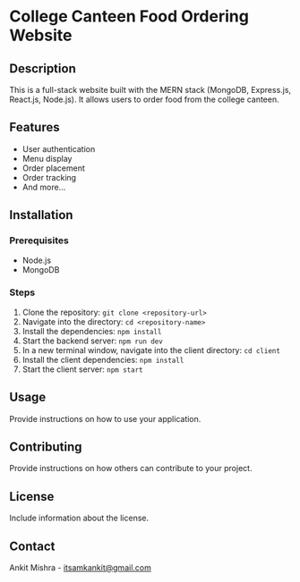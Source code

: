 # College Canteen Food Ordering Website

## Description
This is a full-stack website built with the MERN stack (MongoDB, Express.js, React.js, Node.js). It allows users to order food from the college canteen.

## Features
- User authentication
- Menu display
- Order placement
- Order tracking
- And more...

## Installation

### Prerequisites
- Node.js
- MongoDB

### Steps
1. Clone the repository: `git clone <repository-url>`
2. Navigate into the directory: `cd <repository-name>`
3. Install the dependencies: `npm install`
4. Start the backend server: `npm run dev`
5. In a new terminal window, navigate into the client directory: `cd client`
6. Install the client dependencies: `npm install`
7. Start the client server: `npm start`


## Usage
Provide instructions on how to use your application.

## Contributing
Provide instructions on how others can contribute to your project.

## License
Include information about the license.

## Contact
Ankit Mishra - itsamkankit@gmail.com
